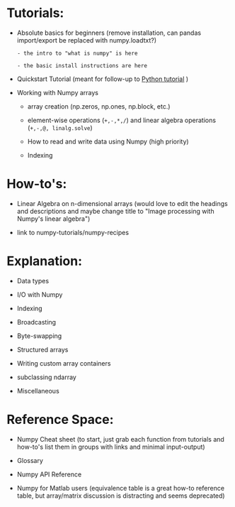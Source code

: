 
# Tutorials:

- Absolute basics for beginners (remove installation, can pandas import/export be replaced
  with numpy.loadtxt?) 

      - the intro to "what is numpy" is here

      - the basic install instructions are here


- Quickstart Tutorial (meant for follow-up to [Python
  tutorial](https://docs.python.org/tutorial/) )

  
- Working with Numpy arrays 

    - array creation (np.zeros, np.ones, np.block, etc.)

    - element-wise operations (`+,-,*,/`) and linear algebra operations (`+,-,@,
      linalg.solve`)

    - How to read and write data using Numpy (high priority)

    - Indexing



# How-to's:


- Linear Algebra on n-dimensional arrays (would love to edit the headings and
  descriptions and maybe change title to "Image processing with Numpy's linear algebra")

- link to numpy-tutorials/numpy-recipes

# Explanation:

- Data types

- I/O with Numpy

- Indexing

- Broadcasting

- Byte-swapping 

- Structured arrays

- Writing custom array containers

- subclassing ndarray

- Miscellaneous 

# Reference Space:

- Numpy Cheat sheet (to start, just grab each function from tutorials and how-to's list
  them in groups with links and minimal input-output)

- Glossary 

- Numpy API Reference 

- Numpy for Matlab users (equivalence table is a great how-to reference table, but
  array/matrix discussion is distracting and seems deprecated)
